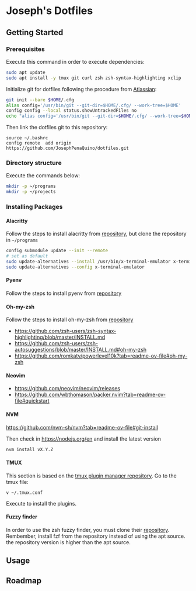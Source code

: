 # Joseph's Dotfiles

## Getting Started

### Prerequisites

Execute this command in order to execute dependencies:

```bash
sudo apt update
sudo apt install -y tmux git curl zsh zsh-syntax-highlighting xclip
```

Initialize git for dotfiles following the procedure from [Atlassian](https://www.atlassian.com/git/tutorials/dotfiles):

```bash
git init --bare $HOME/.cfg
alias config='/usr/bin/git --git-dir=$HOME/.cfg/ --work-tree=$HOME'
config config --local status.showUntrackedFiles no
echo "alias config='/usr/bin/git --git-dir=$HOME/.cfg/ --work-tree=$HOME'" >> $HOME/.bashrc
```

Then link the dotfiles git to this repository:

```
source ~/.bashrc
config remote  add origin https://github.com/JosephPenaQuino/dotfiles.git
```

### Directory structure

Execute the commands below:

```bash
mkdir -p ~/programs
mkdir -p ~/projects
```

### Installing Packages

#### Alacritty

Follow the steps to install alacritty from [repository](https://github.com/alacritty/alacritty/blob/master/INSTALL.md),
but clone the repository in `~/programs`

```bash
config submodule update --init --remote
# set as default
sudo update-alternatives --install /usr/bin/x-terminal-emulator x-terminal-emulator /usr/local/bin/alacritty 50
sudo update-alternatives --config x-terminal-emulator
```

#### Pyenv

Follow the steps to install pyenv from [repository](https://github.com/pyenv/pyenv?tab=readme-ov-file#installation)

#### Oh-my-zsh

Follow the steps to install oh-my-zsh from [repository](https://ohmyz.sh/#install)

- https://github.com/zsh-users/zsh-syntax-highlighting/blob/master/INSTALL.md
- https://github.com/zsh-users/zsh-autosuggestions/blob/master/INSTALL.md#oh-my-zsh
- https://github.com/romkatv/powerlevel10k?tab=readme-ov-file#oh-my-zsh

#### Neovim

- https://github.com/neovim/neovim/releases
- https://github.com/wbthomason/packer.nvim?tab=readme-ov-file#quickstart

#### NVM

https://github.com/nvm-sh/nvm?tab=readme-ov-file#git-install

Then check in https://nodejs.org/en and install the latest version

```bash
nvm install vX.Y.Z
```

#### TMUX

This section is based on the [tmux plugin manager repository](https://github.com/tmux-plugins/tpm).
Go to the tmux file:

```
v ~/.tmux.conf
```

Execute <C-b><S-i> to install the plugins.

#### Fuzzy finder
In order to use the zsh fuzzy finder, you must clone their [repository](https://github.com/junegunn/fzf).
Rembember, install fzf from the repository instead of using the apt source.
the repository version is higher than the apt source.

## Usage

## Roadmap
